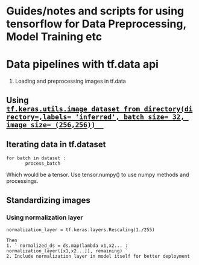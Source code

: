 # Guides/notes and scripts for using tensorflow for Data Preprocessing, Model Training etc

# Data pipelines with tf.data api
1. Loading and preprocessing images in tf.data
  ## Using [`tf.keras.utils.image_dataset_from_directory(directory=,labels= 'inferred', batch_size= 32, image_size= (256,256))  `](https://www.tensorflow.org/api_docs/python/tf/keras/utils/image_dataset_from_directory)
  
  ## Iterating data in tf.dataset
   ``` 
   for batch in dataset :  
          process_batch 
   ```
   Which would be a tensor.
   Use tensor.numpy() to use numpy methods and processings.
            
## Standardizing images
  ### Using normalization layer
   ` normalization_layer = tf.keras.layers.Rescaling(1./255) `  
   
    Then      
    1. ` normalized_ds = ds.map(lambda x1,x2... : normalization_layer([x1,x2...]), remaining) `      
    2. Include normalization layer in model itself for better deployment
    
